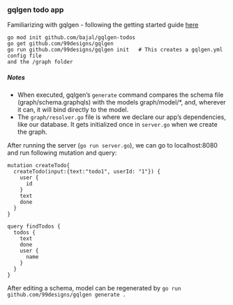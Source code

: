 ### gqlgen todo app

Familiarizing with gqlgen - following the getting started guide [here](https://gqlgen.com/getting-started/)

```
go mod init github.com/bajal/gqlgen-todos
go get github.com/99designs/gqlgen
go run github.com/99designs/gqlgen init   # This creates a gqlgen.yml config file
and the /graph folder
```

##### Notes
* When executed, gqlgen’s `generate` command compares the schema file (graph/schema.graphqls) with the models graph/model/*, and, wherever it can, it will bind directly to the model.
* The `graph/resolver.go` file is where we declare our app’s dependencies, like our database. It gets initialized once in `server.go` when we create the graph.


After running the server (`go run server.go`), we can go to localhost:8080 and run following mutation and query:
```
mutation createTodo{
  createTodo(input:{text:"todo1", userId: "1"}) {
    user {
      id
    }
    text
    done
  }
}

query findTodos {
  todos {
    text
    done
    user {
      name
    }
  }
}
```

After editing a schema, model can be regenerated by
`go run github.com/99designs/gqlgen generate .`
